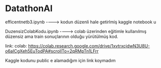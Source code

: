 # DatathonAI
efficentnetb3.ipynb ----> kodun düzenli hale getirlmiş kaggle notebook u 

DuzensizColabKodu.ipynb ----> colab üzerinden  eğitimle kullanılmış düzensiz ama train sonuçlarının olduğu yürütülmüş kod.

link:
colab: https://colab.research.google.com/drive/1xvtrxcjdwN3U8U-o6aICgXeh5EuTodPA#scrollTo=2qRMpTn1LFrr 

Kaggle kodunu public e alamadığım için link koymadım 



